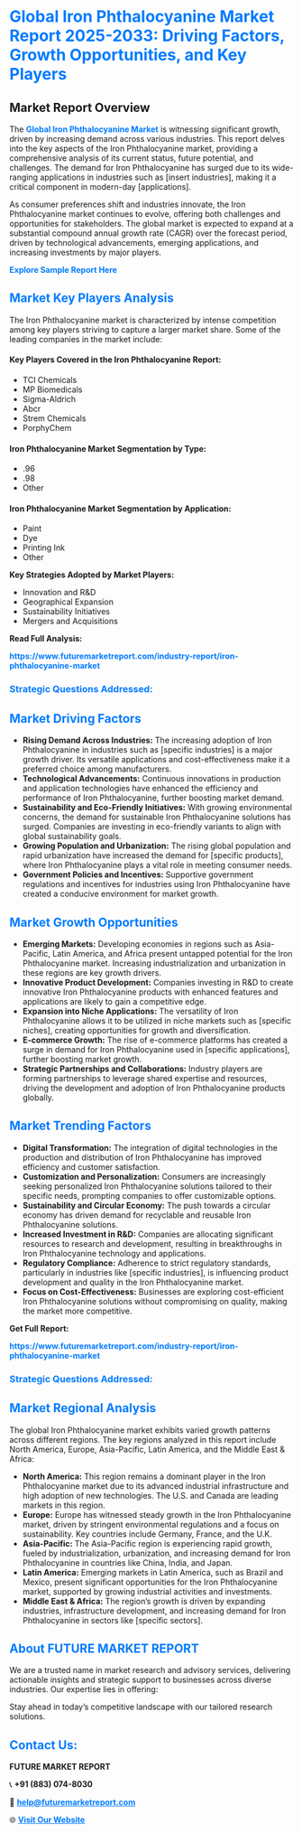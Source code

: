 <h1 style="color: #007BFF;">Global Iron Phthalocyanine Market Report 2025-2033: Driving Factors, Growth Opportunities, and Key Players</h1>

<section id="overview">
<h2>Market Report Overview</h2>
<p>The <a href="https://www.futuremarketreport.com/industry-report/iron-phthalocyanine-market" style="color: #007BFF; text-decoration: none;"><strong>Global Iron Phthalocyanine Market</strong></a> is witnessing significant growth, driven by increasing demand across various industries. This report delves into the key aspects of the Iron Phthalocyanine market, providing a comprehensive analysis of its current status, future potential, and challenges. The demand for Iron Phthalocyanine has surged due to its wide-ranging applications in industries such as [insert industries], making it a critical component in modern-day [applications].</p>
<p>As consumer preferences shift and industries innovate, the Iron Phthalocyanine market continues to evolve, offering both challenges and opportunities for stakeholders. The global market is expected to expand at a substantial compound annual growth rate (CAGR) over the forecast period, driven by technological advancements, emerging applications, and increasing investments by major players.</p>
</section>

<section id="overview">
<p><a href="https://www.futuremarketreport.com/request-sample/reportId=84958" style="color: #007BFF; text-decoration: none;"><strong>Explore Sample Report Here</strong></a></p>
</section>

<section id="key-players">
<h2 style="color: #007BFF;">Market Key Players Analysis</h2>
<p>The Iron Phthalocyanine market is characterized by intense competition among key players striving to capture a larger market share. Some of the leading companies in the market include:</p>
<h4>Key Players Covered in the Iron Phthalocyanine Report:</h4>
<ul><li>TCI Chemicals</li><li>MP Biomedicals</li><li>Sigma-Aldrich</li><li>Abcr</li><li>Strem Chemicals</li><li>PorphyChem</li></ul>
<h4>Iron Phthalocyanine Market Segmentation by Type:</h4>
<ul><li>.96</li><li>.98</li><li>Other</li></ul>

<h4>Iron Phthalocyanine Market Segmentation by Application:</h4>
<ul><li>Paint</li><li>Dye</li><li>Printing Ink</li><li>Other</li></ul>
<p><strong>Key Strategies Adopted by Market Players:</strong></p>
<ul>
<li>Innovation and R&D</li>
<li>Geographical Expansion</li>
<li>Sustainability Initiatives</li>
<li>Mergers and Acquisitions</li>
</ul>
</section>

<section>
<p><strong>Read Full Analysis: </strong></p><a href="https://www.futuremarketreport.com/industry-report/iron-phthalocyanine-market" style="color: #007BFF; text-decoration: none;"><strong>https://www.futuremarketreport.com/industry-report/iron-phthalocyanine-market</strong></a>
<h3 style="color: #007BFF;">Strategic Questions Addressed:</h3>
</section>

<section id="driving-factors">
<h2 style="color: #007BFF;">Market Driving Factors</h2>
<ul>
<li><strong>Rising Demand Across Industries:</strong> The increasing adoption of Iron Phthalocyanine in industries such as [specific industries] is a major growth driver. Its versatile applications and cost-effectiveness make it a preferred choice among manufacturers.</li>
<li><strong>Technological Advancements:</strong> Continuous innovations in production and application technologies have enhanced the efficiency and performance of Iron Phthalocyanine, further boosting market demand.</li>
<li><strong>Sustainability and Eco-Friendly Initiatives:</strong> With growing environmental concerns, the demand for sustainable Iron Phthalocyanine solutions has surged. Companies are investing in eco-friendly variants to align with global sustainability goals.</li>
<li><strong>Growing Population and Urbanization:</strong> The rising global population and rapid urbanization have increased the demand for [specific products], where Iron Phthalocyanine plays a vital role in meeting consumer needs.</li>
<li><strong>Government Policies and Incentives:</strong> Supportive government regulations and incentives for industries using Iron Phthalocyanine have created a conducive environment for market growth.</li>
</ul>
</section>

<section id="growth-opportunities">
<h2 style="color: #007BFF;">Market Growth Opportunities</h2>
<ul>
<li><strong>Emerging Markets:</strong> Developing economies in regions such as Asia-Pacific, Latin America, and Africa present untapped potential for the Iron Phthalocyanine market. Increasing industrialization and urbanization in these regions are key growth drivers.</li>
<li><strong>Innovative Product Development:</strong> Companies investing in R&D to create innovative Iron Phthalocyanine products with enhanced features and applications are likely to gain a competitive edge.</li>
<li><strong>Expansion into Niche Applications:</strong> The versatility of Iron Phthalocyanine allows it to be utilized in niche markets such as [specific niches], creating opportunities for growth and diversification.</li>
<li><strong>E-commerce Growth:</strong> The rise of e-commerce platforms has created a surge in demand for Iron Phthalocyanine used in [specific applications], further boosting market growth.</li>
<li><strong>Strategic Partnerships and Collaborations:</strong> Industry players are forming partnerships to leverage shared expertise and resources, driving the development and adoption of Iron Phthalocyanine products globally.</li>
</ul>
</section>

<section id="trending-factors">
<h2 style="color: #007BFF;">Market Trending Factors</h2>
<ul>
<li><strong>Digital Transformation:</strong> The integration of digital technologies in the production and distribution of Iron Phthalocyanine has improved efficiency and customer satisfaction.</li>
<li><strong>Customization and Personalization:</strong> Consumers are increasingly seeking personalized Iron Phthalocyanine solutions tailored to their specific needs, prompting companies to offer customizable options.</li>
<li><strong>Sustainability and Circular Economy:</strong> The push towards a circular economy has driven demand for recyclable and reusable Iron Phthalocyanine solutions.</li>
<li><strong>Increased Investment in R&D:</strong> Companies are allocating significant resources to research and development, resulting in breakthroughs in Iron Phthalocyanine technology and applications.</li>
<li><strong>Regulatory Compliance:</strong> Adherence to strict regulatory standards, particularly in industries like [specific industries], is influencing product development and quality in the Iron Phthalocyanine market.</li>
<li><strong>Focus on Cost-Effectiveness:</strong> Businesses are exploring cost-efficient Iron Phthalocyanine solutions without compromising on quality, making the market more competitive.</li>
</ul>
</section>

<section>
<p><strong>Get Full Report: </strong></p><a href="https://www.futuremarketreport.com/industry-report/iron-phthalocyanine-market" style="color: #007BFF; text-decoration: none;"><strong>https://www.futuremarketreport.com/industry-report/iron-phthalocyanine-market</strong></a>
<h3 style="color: #007BFF;">Strategic Questions Addressed:</h3>
</section>


<section id="regional-analysis">
<h2 style="color: #007BFF;">Market Regional Analysis</h2>
<p>The global Iron Phthalocyanine market exhibits varied growth patterns across different regions. The key regions analyzed in this report include North America, Europe, Asia-Pacific, Latin America, and the Middle East & Africa:</p>
<ul>
<li><strong>North America:</strong> This region remains a dominant player in the Iron Phthalocyanine market due to its advanced industrial infrastructure and high adoption of new technologies. The U.S. and Canada are leading markets in this region.</li>
<li><strong>Europe:</strong> Europe has witnessed steady growth in the Iron Phthalocyanine market, driven by stringent environmental regulations and a focus on sustainability. Key countries include Germany, France, and the U.K.</li>
<li><strong>Asia-Pacific:</strong> The Asia-Pacific region is experiencing rapid growth, fueled by industrialization, urbanization, and increasing demand for Iron Phthalocyanine in countries like China, India, and Japan.</li>
<li><strong>Latin America:</strong> Emerging markets in Latin America, such as Brazil and Mexico, present significant opportunities for the Iron Phthalocyanine market, supported by growing industrial activities and investments.</li>
<li><strong>Middle East & Africa:</strong> The region’s growth is driven by expanding industries, infrastructure development, and increasing demand for Iron Phthalocyanine in sectors like [specific sectors].</li>
</ul>
</section>

<footer>
<h2 style="color: #007BFF;">About FUTURE MARKET REPORT</h2>
<p>We are a trusted name in market research and advisory services, delivering actionable insights and strategic support to businesses across diverse industries. Our expertise lies in offering:</p>

<p>Stay ahead in today’s competitive landscape with our tailored research solutions.</p>

<h2 style="color: #007BFF;">Contact Us:</h2>
<p><strong>FUTURE MARKET REPORT</strong></p>
<p>📞 <strong>+91 (883) 074-8030</strong></p>
<p>📧 <strong><a href="mailto:help@futuremarketreport.com" style="color: #007BFF;">help@futuremarketreport.com</a></strong></p>
<p>🌐 <strong><a href="https://www.futuremarketreport.com/" style="color: #007BFF;">Visit Our Website</a></strong></p>
</footer>